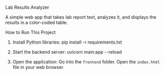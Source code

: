 Lab Results Analyzer 

A simple web app that takes lab report text, analyzes it, and displays the results in a color-coded table.



How to Run This Project

1.  Install Python libraries:
    pip install -r requirements.txt
    

2.  Start the backend server:
    uvicorn main:app --reload
    

3.  Open the application:
     Go into the `frontend` folder.
     Open the `index.html` file in your web browser.

